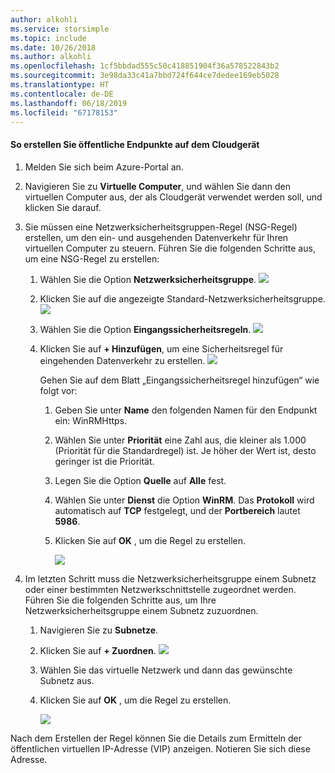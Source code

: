 ```yaml
---
author: alkohli
ms.service: storsimple
ms.topic: include
ms.date: 10/26/2018
ms.author: alkohli
ms.openlocfilehash: 1cf5bbdad555c50c418851904f36a578522843b2
ms.sourcegitcommit: 3e98da33c41a7bbd724f644ce7dedee169eb5028
ms.translationtype: HT
ms.contentlocale: de-DE
ms.lasthandoff: 06/18/2019
ms.locfileid: "67178153"
---
```

#### <a name="to-create-public-endpoints-on-the-cloud-appliance"></a>So erstellen Sie öffentliche Endpunkte auf dem Cloudgerät

1. Melden Sie sich beim Azure-Portal an.
2. Navigieren Sie zu **Virtuelle Computer**, und wählen Sie dann den virtuellen Computer aus, der als Cloudgerät verwendet werden soll, und klicken Sie darauf.
    
3. Sie müssen eine Netzwerksicherheitsgruppen-Regel (NSG-Regel) erstellen, um den ein- und ausgehenden Datenverkehr für Ihren virtuellen Computer zu steuern. Führen Sie die folgenden Schritte aus, um eine NSG-Regel zu erstellen:
    1. Wählen Sie die Option **Netzwerksicherheitsgruppe**.
        ![](./media/storsimple-8000-create-public-endpoints-cloud-appliance/sca-create-public-endpt1.png)

    2. Klicken Sie auf die angezeigte Standard-Netzwerksicherheitsgruppe.
        ![](./media/storsimple-8000-create-public-endpoints-cloud-appliance/sca-create-public-endpt2.png)

    3. Wählen Sie die Option **Eingangssicherheitsregeln**.
        ![](./media/storsimple-8000-create-public-endpoints-cloud-appliance/sca-create-public-endpt3.png)

    4. Klicken Sie auf **+ Hinzufügen**, um eine Sicherheitsregel für eingehenden Datenverkehr zu erstellen.
        ![](./media/storsimple-8000-create-public-endpoints-cloud-appliance/sca-create-public-endpt4.png)

        Gehen Sie auf dem Blatt „Eingangssicherheitsregel hinzufügen“ wie folgt vor:

        1. Geben Sie unter **Name** den folgenden Namen für den Endpunkt ein: WinRMHttps.
        
        2. Wählen Sie unter **Priorität** eine Zahl aus, die kleiner als 1.000 (Priorität für die Standardregel) ist. Je höher der Wert ist, desto geringer ist die Priorität.

        3. Legen Sie die Option **Quelle** auf **Alle** fest.

        4. Wählen Sie unter **Dienst** die Option **WinRM**. Das **Protokoll** wird automatisch auf **TCP** festgelegt, und der **Portbereich** lautet **5986**.

        5. Klicken Sie auf **OK** , um die Regel zu erstellen.

            ![](./media/storsimple-8000-create-public-endpoints-cloud-appliance/sca-create-public-endpt5.png)

4. Im letzten Schritt muss die Netzwerksicherheitsgruppe einem Subnetz oder einer bestimmten Netzwerkschnittstelle zugeordnet werden. Führen Sie die folgenden Schritte aus, um Ihre Netzwerksicherheitsgruppe einem Subnetz zuzuordnen.
    1. Navigieren Sie zu **Subnetze**.
    2. Klicken Sie auf **+ Zuordnen**.
        ![](./media/storsimple-8000-create-public-endpoints-cloud-appliance/sca-create-public-endpt7.png)

    3. Wählen Sie das virtuelle Netzwerk und dann das gewünschte Subnetz aus.
    4. Klicken Sie auf **OK** , um die Regel zu erstellen.

        ![](./media/storsimple-8000-create-public-endpoints-cloud-appliance/sca-create-public-endpt11.png)

Nach dem Erstellen der Regel können Sie die Details zum Ermitteln der öffentlichen virtuellen IP-Adresse (VIP) anzeigen. Notieren Sie sich diese Adresse.


